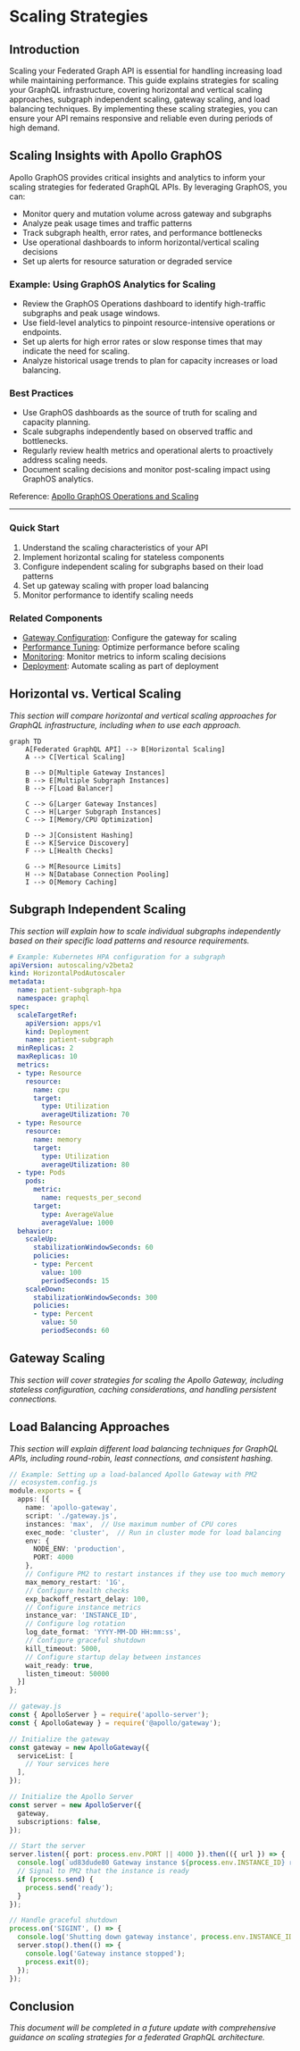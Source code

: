 # Scaling Strategies

## Introduction

Scaling your Federated Graph API is essential for handling increasing load while maintaining performance. This guide explains strategies for scaling your GraphQL infrastructure, covering horizontal and vertical scaling approaches, subgraph independent scaling, gateway scaling, and load balancing techniques. By implementing these scaling strategies, you can ensure your API remains responsive and reliable even during periods of high demand.

## Scaling Insights with Apollo GraphOS

Apollo GraphOS provides critical insights and analytics to inform your scaling strategies for federated GraphQL APIs. By leveraging GraphOS, you can:
- Monitor query and mutation volume across gateway and subgraphs
- Analyze peak usage times and traffic patterns
- Track subgraph health, error rates, and performance bottlenecks
- Use operational dashboards to inform horizontal/vertical scaling decisions
- Set up alerts for resource saturation or degraded service

### Example: Using GraphOS Analytics for Scaling
- Review the GraphOS Operations dashboard to identify high-traffic subgraphs and peak usage windows.
- Use field-level analytics to pinpoint resource-intensive operations or endpoints.
- Set up alerts for high error rates or slow response times that may indicate the need for scaling.
- Analyze historical usage trends to plan for capacity increases or load balancing.

### Best Practices
- Use GraphOS dashboards as the source of truth for scaling and capacity planning.
- Scale subgraphs independently based on observed traffic and bottlenecks.
- Regularly review health metrics and operational alerts to proactively address scaling needs.
- Document scaling decisions and monitor post-scaling impact using GraphOS analytics.

Reference: [Apollo GraphOS Operations and Scaling](https://www.apollographql.com/docs/graphos/metrics/)

---

### Quick Start

1. Understand the scaling characteristics of your API
2. Implement horizontal scaling for stateless components
3. Configure independent scaling for subgraphs based on their load patterns
4. Set up gateway scaling with proper load balancing
5. Monitor performance to identify scaling needs

### Related Components

- [Gateway Configuration](../02-core-functionality/gateway-configuration.md): Configure the gateway for scaling
- [Performance Tuning](performance-tuning.md): Optimize performance before scaling
- [Monitoring](monitoring.md): Monitor metrics to inform scaling decisions
- [Deployment](deployment.md): Automate scaling as part of deployment

## Horizontal vs. Vertical Scaling

*This section will compare horizontal and vertical scaling approaches for GraphQL infrastructure, including when to use each approach.*

```mermaid
graph TD
    A[Federated GraphQL API] --> B[Horizontal Scaling]
    A --> C[Vertical Scaling]
    
    B --> D[Multiple Gateway Instances]
    B --> E[Multiple Subgraph Instances]
    B --> F[Load Balancer]
    
    C --> G[Larger Gateway Instances]
    C --> H[Larger Subgraph Instances]
    C --> I[Memory/CPU Optimization]
    
    D --> J[Consistent Hashing]
    E --> K[Service Discovery]
    F --> L[Health Checks]
    
    G --> M[Resource Limits]
    H --> N[Database Connection Pooling]
    I --> O[Memory Caching]
```

## Subgraph Independent Scaling

*This section will explain how to scale individual subgraphs independently based on their specific load patterns and resource requirements.*

```yaml
# Example: Kubernetes HPA configuration for a subgraph
apiVersion: autoscaling/v2beta2
kind: HorizontalPodAutoscaler
metadata:
  name: patient-subgraph-hpa
  namespace: graphql
spec:
  scaleTargetRef:
    apiVersion: apps/v1
    kind: Deployment
    name: patient-subgraph
  minReplicas: 2
  maxReplicas: 10
  metrics:
  - type: Resource
    resource:
      name: cpu
      target:
        type: Utilization
        averageUtilization: 70
  - type: Resource
    resource:
      name: memory
      target:
        type: Utilization
        averageUtilization: 80
  - type: Pods
    pods:
      metric:
        name: requests_per_second
      target:
        type: AverageValue
        averageValue: 1000
  behavior:
    scaleUp:
      stabilizationWindowSeconds: 60
      policies:
      - type: Percent
        value: 100
        periodSeconds: 15
    scaleDown:
      stabilizationWindowSeconds: 300
      policies:
      - type: Percent
        value: 50
        periodSeconds: 60
```

## Gateway Scaling

*This section will cover strategies for scaling the Apollo Gateway, including stateless configuration, caching considerations, and handling persistent connections.*

## Load Balancing Approaches

*This section will explain different load balancing techniques for GraphQL APIs, including round-robin, least connections, and consistent hashing.*

```typescript
// Example: Setting up a load-balanced Apollo Gateway with PM2
// ecosystem.config.js
module.exports = {
  apps: [{
    name: 'apollo-gateway',
    script: './gateway.js',
    instances: 'max',  // Use maximum number of CPU cores
    exec_mode: 'cluster',  // Run in cluster mode for load balancing
    env: {
      NODE_ENV: 'production',
      PORT: 4000
    },
    // Configure PM2 to restart instances if they use too much memory
    max_memory_restart: '1G',
    // Configure health checks
    exp_backoff_restart_delay: 100,
    // Configure instance metrics
    instance_var: 'INSTANCE_ID',
    // Configure log rotation
    log_date_format: 'YYYY-MM-DD HH:mm:ss',
    // Configure graceful shutdown
    kill_timeout: 5000,
    // Configure startup delay between instances
    wait_ready: true,
    listen_timeout: 50000
  }]
};

// gateway.js
const { ApolloServer } = require('apollo-server');
const { ApolloGateway } = require('@apollo/gateway');

// Initialize the gateway
const gateway = new ApolloGateway({
  serviceList: [
    // Your services here
  ],
});

// Initialize the Apollo Server
const server = new ApolloServer({
  gateway,
  subscriptions: false,
});

// Start the server
server.listen({ port: process.env.PORT || 4000 }).then(({ url }) => {
  console.log(`ud83dude80 Gateway instance ${process.env.INSTANCE_ID} ready at ${url}`);
  // Signal to PM2 that the instance is ready
  if (process.send) {
    process.send('ready');
  }
});

// Handle graceful shutdown
process.on('SIGINT', () => {
  console.log('Shutting down gateway instance', process.env.INSTANCE_ID);
  server.stop().then(() => {
    console.log('Gateway instance stopped');
    process.exit(0);
  });
});
```

## Conclusion

*This document will be completed in a future update with comprehensive guidance on scaling strategies for a federated GraphQL architecture.*
